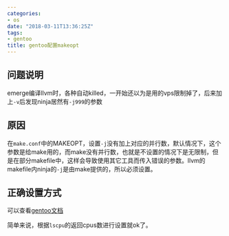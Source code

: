 ```yaml
---
categories: 
- os
date: "2018-03-11T13:36:25Z"
tags: 
- gentoo
title: gentoo配置makeopt
---
```


## 问题说明
emerge编译llvm时，各种自动killed，一开始还以为是用的vps限制掉了，后来加上`-v`后发现ninja居然有`-j999`的参数

## 原因
在`make.conf`中的MAKEOPT，设置`-j`没有加上对应的并行数，默认情况下，这个参数是给make用的，而make没有并行数，也就是不设置的情况下是无限制，但是在部分makefile中，这样会导致使用其它工具而传入错误的参数。llvm的makefile内ninja的`-j`是由make提供的，所以必须设置。

## 正确设置方式
可以查看[gentoo文档](https://wiki.gentoo.org/wiki/MAKEOPTS)

简单来说，根据`lscpu`的返回cpus数进行设置就ok了。



